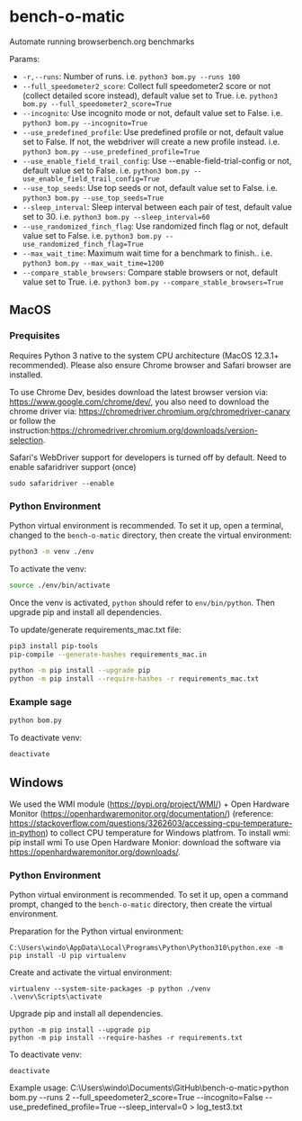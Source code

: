 # bench-o-matic
Automate running browserbench.org benchmarks

Params:
* `-r,--runs`: Number of runs. i.e. `python3 bom.py --runs 100`
* `--full_speedometer2_score`: Collect full speedometer2 score or not (collect detailed score instead), default value set to True. i.e. `python3 bom.py --full_speedometer2_score=True`
* `--incognito`: Use incognito mode or not, default value set to False. i.e. `python3 bom.py --incognito=True`
* `--use_predefined_profile`: Use predefined profile or not, default value set to False. If not, the webdriver will create a new profile instead. i.e. `python3 bom.py --use_predefined_profile=True`
* `--use_enable_field_trail_config`: Use --enable-field-trial-config or not, default value set to False. i.e. `python3 bom.py --use_enable_field_trail_config=True`
* `--use_top_seeds`: Use top seeds or not, default value set to False. i.e. `python3 bom.py --use_top_seeds=True`
* `--sleep_interval`: Sleep interval between each pair of test, default value set to 30. i.e. `python3 bom.py --sleep_interval=60`
* `--use_randomized_finch_flag`: Use randomized finch flag or not, default value set to False. i.e. `python3 bom.py --use_randomized_finch_flag=True`
* `--max_wait_time`: Maximum wait time for a benchmark to finish.. i.e. `python3 bom.py --max_wait_time=1200`
* `--compare_stable_browsers`: Compare stable browsers or not, default value set to True. i.e. `python3 bom.py --compare_stable_browsers=True`

## MacOS
### Prequisites
Requires Python 3 native to the system CPU architecture (MacOS 12.3.1+ recommended).
Please also ensure Chrome browser and Safari browser are installed.

To use Chrome Dev, besides download the latest browser version via: https://www.google.com/chrome/dev/, you also need to download the chrome driver via: https://chromedriver.chromium.org/chromedriver-canary or follow the instruction:https://chromedriver.chromium.org/downloads/version-selection.

Safari's WebDriver support for developers is turned off by default. Need to enable safaridriver support (once)

```
sudo safaridriver --enable
```

### Python Environment

Python virtual environment is recommended. To set it up, open a terminal, changed to the `bench-o-matic` directory, then create the virtual environment:

```bash
python3 -m venv ./env
```

To activate the venv:

```bash
source ./env/bin/activate
```

Once the venv is activated, `python` should refer to `env/bin/python`. Then upgrade pip and install all dependencies.

To update/generate requirements_mac.txt file:

```bash
pip3 install pip-tools
pip-compile --generate-hashes requirements_mac.in
```


```bash
python -m pip install --upgrade pip
python -m pip install --require-hashes -r requirements_mac.txt
```

### Example sage
```bash
python bom.py
```

To deactivate venv:

```bash
deactivate
```


## Windows
We used the WMI module (https://pypi.org/project/WMI/) + Open Hardware Monitor (https://openhardwaremonitor.org/documentation/) (reference: https://stackoverflow.com/questions/3262603/accessing-cpu-temperature-in-python) to collect CPU temperature for Windows platfrom.
To install wmi: pip install wmi
To use Open Hardware Monior: download the software via https://openhardwaremonitor.org/downloads/.

### Python Environment

Python virtual environment is recommended. To set it up, open a command prompt, changed to the `bench-o-matic` directory, then create the virtual environment.

Preparation for the Python virtual environment:

```
C:\Users\windo\AppData\Local\Programs\Python\Python310\python.exe -m pip install -U pip virtualenv
```

Create and activate the virtual environment:
```
virtualenv --system-site-packages -p python ./venv
.\venv\Scripts\activate
```

Upgrade pip and install all dependencies.


```
python -m pip install --upgrade pip
python -m pip install --require-hashes -r requirements.txt
```

To deactivate venv:

```
deactivate
```

Example usage: C:\Users\windo\Documents\GitHub\bench-o-matic>python bom.py --runs 2 --full_speedometer2_score=True --incognito=False --use_predefined_profile=True --sleep_interval=0 > log_test3.txt